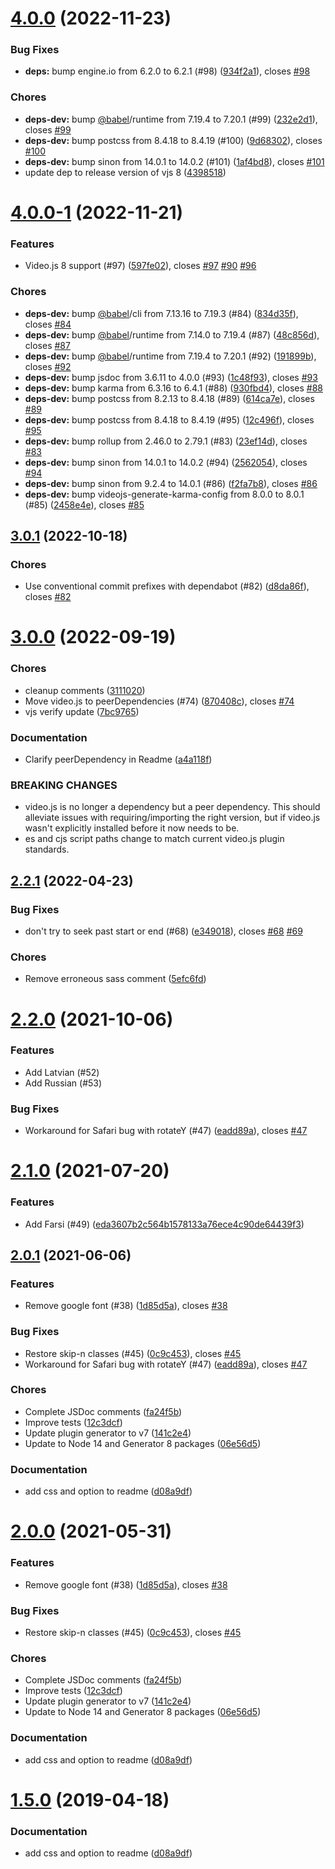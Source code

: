 <a name="4.0.0"></a>
# [4.0.0](https://github.com/mister-ben/videojs-seek-buttons/compare/v4.0.0-1...v4.0.0) (2022-11-23)

### Bug Fixes

* **deps:** bump engine.io from 6.2.0 to 6.2.1 (#98) ([934f2a1](https://github.com/mister-ben/videojs-seek-buttons/commit/934f2a1)), closes [#98](https://github.com/mister-ben/videojs-seek-buttons/issues/98)

### Chores

* **deps-dev:** bump [@babel](https://github.com/babel)/runtime from 7.19.4 to 7.20.1 (#99) ([232e2d1](https://github.com/mister-ben/videojs-seek-buttons/commit/232e2d1)), closes [#99](https://github.com/mister-ben/videojs-seek-buttons/issues/99)
* **deps-dev:** bump postcss from 8.4.18 to 8.4.19 (#100) ([9d68302](https://github.com/mister-ben/videojs-seek-buttons/commit/9d68302)), closes [#100](https://github.com/mister-ben/videojs-seek-buttons/issues/100)
* **deps-dev:** bump sinon from 14.0.1 to 14.0.2 (#101) ([1af4bd8](https://github.com/mister-ben/videojs-seek-buttons/commit/1af4bd8)), closes [#101](https://github.com/mister-ben/videojs-seek-buttons/issues/101)
* update dep to release version of vjs 8 ([4398518](https://github.com/mister-ben/videojs-seek-buttons/commit/4398518))

<a name="4.0.0-1"></a>
# [4.0.0-1](https://github.com/mister-ben/videojs-seek-buttons/compare/v3.0.1...v4.0.0-1) (2022-11-21)

### Features

* Video.js 8 support (#97) ([597fe02](https://github.com/mister-ben/videojs-seek-buttons/commit/597fe02)), closes [#97](https://github.com/mister-ben/videojs-seek-buttons/issues/97) [#90](https://github.com/mister-ben/videojs-seek-buttons/issues/90) [#96](https://github.com/mister-ben/videojs-seek-buttons/issues/96)

### Chores

* **deps-dev:** bump [@babel](https://github.com/babel)/cli from 7.13.16 to 7.19.3 (#84) ([834d35f](https://github.com/mister-ben/videojs-seek-buttons/commit/834d35f)), closes [#84](https://github.com/mister-ben/videojs-seek-buttons/issues/84)
* **deps-dev:** bump [@babel](https://github.com/babel)/runtime from 7.14.0 to 7.19.4 (#87) ([48c856d](https://github.com/mister-ben/videojs-seek-buttons/commit/48c856d)), closes [#87](https://github.com/mister-ben/videojs-seek-buttons/issues/87)
* **deps-dev:** bump [@babel](https://github.com/babel)/runtime from 7.19.4 to 7.20.1 (#92) ([191899b](https://github.com/mister-ben/videojs-seek-buttons/commit/191899b)), closes [#92](https://github.com/mister-ben/videojs-seek-buttons/issues/92)
* **deps-dev:** bump jsdoc from 3.6.11 to 4.0.0 (#93) ([1c48f93](https://github.com/mister-ben/videojs-seek-buttons/commit/1c48f93)), closes [#93](https://github.com/mister-ben/videojs-seek-buttons/issues/93)
* **deps-dev:** bump karma from 6.3.16 to 6.4.1 (#88) ([930fbd4](https://github.com/mister-ben/videojs-seek-buttons/commit/930fbd4)), closes [#88](https://github.com/mister-ben/videojs-seek-buttons/issues/88)
* **deps-dev:** bump postcss from 8.2.13 to 8.4.18 (#89) ([614ca7e](https://github.com/mister-ben/videojs-seek-buttons/commit/614ca7e)), closes [#89](https://github.com/mister-ben/videojs-seek-buttons/issues/89)
* **deps-dev:** bump postcss from 8.4.18 to 8.4.19 (#95) ([12c496f](https://github.com/mister-ben/videojs-seek-buttons/commit/12c496f)), closes [#95](https://github.com/mister-ben/videojs-seek-buttons/issues/95)
* **deps-dev:** bump rollup from 2.46.0 to 2.79.1 (#83) ([23ef14d](https://github.com/mister-ben/videojs-seek-buttons/commit/23ef14d)), closes [#83](https://github.com/mister-ben/videojs-seek-buttons/issues/83)
* **deps-dev:** bump sinon from 14.0.1 to 14.0.2 (#94) ([2562054](https://github.com/mister-ben/videojs-seek-buttons/commit/2562054)), closes [#94](https://github.com/mister-ben/videojs-seek-buttons/issues/94)
* **deps-dev:** bump sinon from 9.2.4 to 14.0.1 (#86) ([f2fa7b8](https://github.com/mister-ben/videojs-seek-buttons/commit/f2fa7b8)), closes [#86](https://github.com/mister-ben/videojs-seek-buttons/issues/86)
* **deps-dev:** bump videojs-generate-karma-config from 8.0.0 to 8.0.1 (#85) ([2458e4e](https://github.com/mister-ben/videojs-seek-buttons/commit/2458e4e)), closes [#85](https://github.com/mister-ben/videojs-seek-buttons/issues/85)

<a name="3.0.1"></a>
## [3.0.1](https://github.com/mister-ben/videojs-seek-buttons/compare/v3.0.0...v3.0.1) (2022-10-18)

### Chores

* Use conventional commit prefixes with dependabot (#82) ([d8da86f](https://github.com/mister-ben/videojs-seek-buttons/commit/d8da86f)), closes [#82](https://github.com/mister-ben/videojs-seek-buttons/issues/82)

<a name="3.0.0"></a>
# [3.0.0](https://github.com/mister-ben/videojs-seek-buttons/compare/v2.2.1...v3.0.0) (2022-09-19)

### Chores

* cleanup comments ([3111020](https://github.com/mister-ben/videojs-seek-buttons/commit/3111020))
* Move video.js to peerDependencies (#74) ([870408c](https://github.com/mister-ben/videojs-seek-buttons/commit/870408c)), closes [#74](https://github.com/mister-ben/videojs-seek-buttons/issues/74)
* vjs verify update ([7bc9765](https://github.com/mister-ben/videojs-seek-buttons/commit/7bc9765))

### Documentation

* Clarify peerDependency in Readme ([a4a118f](https://github.com/mister-ben/videojs-seek-buttons/commit/a4a118f))


### BREAKING CHANGES

* video.js is no longer a dependency but a peer dependency.
This should alleviate issues with requiring/importing the right version,
but if video.js wasn't explicitly installed before it now needs to be.
* es and cjs script paths change to match current video.js
plugin standards.

<a name="2.2.1"></a>
## [2.2.1](https://github.com/mister-ben/videojs-seek-buttons/compare/v2.2.0...v2.2.1) (2022-04-23)

### Bug Fixes

* don't try to seek past start or end (#68) ([e349018](https://github.com/mister-ben/videojs-seek-buttons/commit/e349018)), closes [#68](https://github.com/mister-ben/videojs-seek-buttons/issues/68) [#69](https://github.com/mister-ben/videojs-seek-buttons/issues/69)

### Chores

* Remove erroneous sass comment ([5efc6fd](https://github.com/mister-ben/videojs-seek-buttons/commit/5efc6fd))

<a name="2.2.0"></a>
# [2.2.0](https://github.com/mister-ben/videojs-seek-buttons/compare/v2.0.0...v2.2.0) (2021-10-06)

### Features

* Add Latvian (#52)
* Add Russian (#53)

### Bug Fixes

* Workaround for Safari bug with rotateY (#47) ([eadd89a](https://github.com/mister-ben/videojs-seek-buttons/commit/eadd89a)), closes [#47](https://github.com/mister-ben/videojs-seek-buttons/issues/47)

<a name="2.1.0"></a>
# [2.1.0](https://github.com/mister-ben/videojs-seek-buttons/compare/v2.0.1...v2.1.0) (2021-07-20)


### Features

* Add Farsi (#49) ([eda3607b2c564b1578133a76ece4c90de64439f3](https://github.com/mister-ben/videojs-seek-buttons/commit/eda3607b2c564b1578133a76ece4c90de64439f3))

<a name="2.0.1"></a>
## [2.0.1](https://github.com/mister-ben/videojs-seek-buttons/compare/v1.3.0...v2.0.1) (2021-06-06)

### Features

* Remove google font (#38) ([1d85d5a](https://github.com/mister-ben/videojs-seek-buttons/commit/1d85d5a)), closes [#38](https://github.com/mister-ben/videojs-seek-buttons/issues/38)

### Bug Fixes

* Restore skip-n classes (#45) ([0c9c453](https://github.com/mister-ben/videojs-seek-buttons/commit/0c9c453)), closes [#45](https://github.com/mister-ben/videojs-seek-buttons/issues/45)
* Workaround for Safari bug with rotateY (#47) ([eadd89a](https://github.com/mister-ben/videojs-seek-buttons/commit/eadd89a)), closes [#47](https://github.com/mister-ben/videojs-seek-buttons/issues/47)

### Chores

* Complete JSDoc comments ([fa24f5b](https://github.com/mister-ben/videojs-seek-buttons/commit/fa24f5b))
* Improve tests ([12c3dcf](https://github.com/mister-ben/videojs-seek-buttons/commit/12c3dcf))
* Update plugin generator to v7 ([141c2e4](https://github.com/mister-ben/videojs-seek-buttons/commit/141c2e4))
* Update to Node 14 and Generator 8 packages ([06e56d5](https://github.com/mister-ben/videojs-seek-buttons/commit/06e56d5))

### Documentation

* add css and option to readme ([d08a9df](https://github.com/mister-ben/videojs-seek-buttons/commit/d08a9df))

<a name="2.0.0"></a>
# [2.0.0](https://github.com/mister-ben/videojs-seek-buttons/compare/v1.3.0...v2.0.0) (2021-05-31)

### Features

* Remove google font (#38) ([1d85d5a](https://github.com/mister-ben/videojs-seek-buttons/commit/1d85d5a)), closes [#38](https://github.com/mister-ben/videojs-seek-buttons/issues/38)

### Bug Fixes

* Restore skip-n classes (#45) ([0c9c453](https://github.com/mister-ben/videojs-seek-buttons/commit/0c9c453)), closes [#45](https://github.com/mister-ben/videojs-seek-buttons/issues/45)

### Chores

* Complete JSDoc comments ([fa24f5b](https://github.com/mister-ben/videojs-seek-buttons/commit/fa24f5b))
* Improve tests ([12c3dcf](https://github.com/mister-ben/videojs-seek-buttons/commit/12c3dcf))
* Update plugin generator to v7 ([141c2e4](https://github.com/mister-ben/videojs-seek-buttons/commit/141c2e4))
* Update to Node 14 and Generator 8 packages ([06e56d5](https://github.com/mister-ben/videojs-seek-buttons/commit/06e56d5))

### Documentation

* add css and option to readme ([d08a9df](https://github.com/mister-ben/videojs-seek-buttons/commit/d08a9df))

<a name="1.5.0"></a>
# [1.5.0](https://github.com/mister-ben/videojs-seek-buttons/compare/v1.5.0-beta0...v1.5.0) (2019-04-18)

### Documentation

* add css and option to readme ([d08a9df](https://github.com/mister-ben/videojs-seek-buttons/commit/d08a9df))

